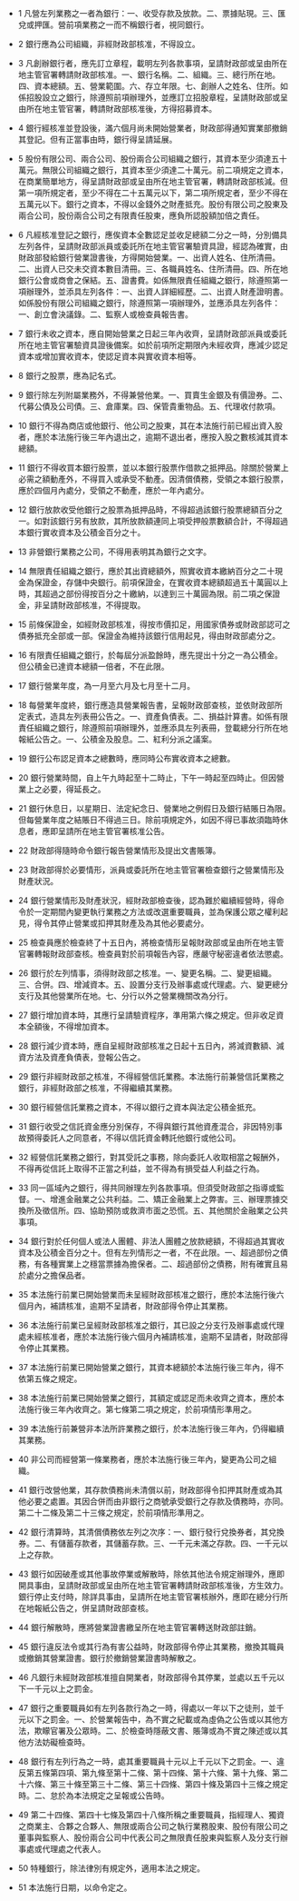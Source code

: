 * 1 凡營左列業務之一者為銀行：一、收受存款及放款。二、票據貼現。三、匯兌或押匯。營前項業務之一而不稱銀行者，視同銀行。

* 2 銀行應為公司組織，非經財政部核准，不得設立。

* 3 凡創辦銀行者，應先訂立章程，載明左列各款事項，呈請財政部或呈由所在地主管官署轉請財政部核准。一、銀行名稱。二、組織。三、總行所在地。四、資本總額。五、營業範圍。六、存立年限。七、創辦人之姓名、住所。如係招股設立之銀行，除遵照前項辦理外，並應訂立招股章程，呈請財政部或呈由所在地主管官署，轉請財政部核准後，方得招募資本。

* 4 銀行經核准並登設後，滿六個月尚未開始營業者，財政部得通知實業部撤銷其登記。但有正當事由時，銀行得呈請延展。

* 5 股份有限公司、兩合公司、股份兩合公司組織之銀行，其資本至少須達五十萬元。無限公司組織之銀行，其資本至少須達二十萬元。前二項規定之資本，在商業簡單地方，得呈請財政部或呈由所在地主管官署，轉請財政部核減。但第一項所規定者，至少不得在二十五萬元以下，第二項所規定者，至少不得在五萬元以下。銀行之資本，不得以金錢外之財產抵充。股份有限公司之股東及兩合公司，股份兩合公司之有限責任股東，應負所認股額加倍之責任。

* 6 凡經核准登記之銀行，應俟資本全數認足並收足總額二分之一時，分別備具左列各件，呈請財政部派員或委託所在地主管官署驗資具證，經認為確實，由財政部發給銀行營業證書後，方得開始營業。一、出資人姓名、住所清冊。二、出資人已交未交資本數目清冊。三、各職員姓名、住所清冊。四、所在地銀行公會或商會之保結。五、證書費。如係無限責任組織之銀行，除遵照第一項辦理外，並添具左列各件：一、出資人詳細經歷。二、出資人財產證明書。如係股份有限公司組織之銀行，除遵照第一項辦理外，並應添具左列各件：一、創立會決議錄。二、監察人或檢查員報告書。

* 7 銀行未收之資本，應自開始營業之日起三年內收齊，呈請財政部派員或委託所在地主管官署驗資具證後備案。如於前項所定期限內未經收齊，應減少認足資本或增加實收資本，使認足資本與實收資本相等。

* 8 銀行之股票，應為記名式。

* 9 銀行除左列附屬業務外，不得兼營他業。一、買賣生金銀及有價證券。二、代募公債及公司債。三、倉庫業。四、保管貴重物品。五、代理收付款項。

* 10 銀行不得為商店或他銀行、他公司之股東，其在本法施行前已經出資入股者，應於本法施行後三年內退出之，逾期不退出者，應按入股之數核減其資本總額。

* 11 銀行不得收買本銀行股票，並以本銀行股票作借款之抵押品。除關於營業上必需之額動產外，不得買入或承受不動產。因清償債務，受領之本銀行股票，應於四個月內處分，受領之不動產，應於一年內處分。

* 12 銀行放款收受他銀行之股票為抵押品時，不得超過該銀行股票總額百分之一。如對該銀行另有放款，其所放款額連同上項受押般票數額合計，不得超過本銀行實收資本及公積金百分之十。

* 13 非營銀行業務之公司，不得用表明其為銀行之文字。

* 14 無限責任組織之銀行，應於其出資總額外，照實收資本繳納百分之二十現金為保證金，存儲中央銀行。前項保證金，在實收資本總額超過五十萬圓以上時，其超過之部份得按百分之十繳納，以達到三十萬圓為限。前二項之保證金，非呈請財政部核准，不得提取。

* 15 前條保證金，如經財政部核准，得按市價扣足，用國家債券或財政部認可之債券抵充全部或一部。保證金為維持該銀行信用起見，得由財政部處分之。

* 16 有限責任組織之銀行，於每屆分派盈餘時，應先提出十分之一為公積金。但公積金已達資本總額一倍者，不在此限。

* 17 銀行營業年度，為一月至六月及七月至十二月。

* 18 每營業年度終，銀行應造具營業報告書，呈報財政部查核，並依財政部所定表式，造具左列表冊公告之。一、資產負債表。二、損益計算書。如係有限責任組織之銀行，除遵照前項辦理外，並應添具左列表冊，登載總分行所在地報紙公告之。一、公積金及股息。二、紅利分派之議案。

* 19 銀行公布認足資本之總數時，應同時公布實收資本之總數。

* 20 銀行營業時間，自上午九時起至十二時止，下午一時起至四時止。但因營業上之必要，得延長之。

* 21 銀行休息日，以星期日、法定紀念日、營業地之例假日及銀行結賬日為限。但每營業年度之結賬日不得過三日。除前項規定外，如因不得已事故須臨時休息者，應即呈請所在地主管官署核准公告。

* 22 財政部得隨時命令銀行報告營業情形及提出文書賬簿。

* 23 財政部得於必要情形，派員或委託所在地主管官署檢查銀行之營業情形及財產狀況。

* 24 銀行營業情形及財產狀況，經財政部檢查後，認為難於繼續經營時，得命令於一定期間內變更執行業務之方法或改選重要職員，並為保護公眾之權利起見，得令其停止營業或扣押其財產及為其他必要處分。

* 25 檢查員應於檢查終了十五日內，將檢查情形呈報財政部或呈由所在地主管官署轉報財政部查核。檢查員對於前項報告內容，應嚴守秘密違者依法懲處。

* 26 銀行於左列情事，須得財政部之核准。一、變更名稱。二、變更組織。三、合併。四、增減資本。五、設置分支行及辦事處或代理處。六、變更總分支行及其他營業所在地。七、分行以外之營業機關改為分行。

* 27 銀行增加資本時，其應行呈請驗資程序，準用第六條之規定。但非收足資本全額後，不得增加資本。

* 28 銀行減少資本時，應自呈經財政部核准之日起十五日內，將減資數額、減資方法及資產負債表，登報公告之。

* 29 銀行非經財政部之核准，不得經營信託業務。本法施行前兼營信託業務之銀行，非經財政部之核准，不得繼續其業務。

* 30 銀行經營信託業務之資本，不得以銀行之資本與法定公積金抵充。

* 31 銀行收受之信託資金應分別保存，不得與銀行其他資產混合，非因特別事故預得委託人之同意者，不得以信託資金轉託他銀行或他公司。

* 32 經營信託業務之銀行，對其受託之事務，除向委託人收取相當之報酬外，不得再從信託上取得不正當之利益，並不得為有損受益人利益之行為。

* 33 同一區域內之銀行，得共同辦理左列各款事項。但須受財政部之指導或監督。一、增進金融業之公共利益。二、矯正金融業上之弊害。三、辦理票據交換所及徵信所。四、協助預防或救濟市面之恐慌。五、其他關於金融業之公共事項。

* 34 銀行對於任何個人或法人團體、非法人團體之放款總額，不得超過其實收資本及公積金百分之十。但有左列情形之一者，不在此限。一、超過部份之債務，有各種實業上之穩當票據為擔保者。二、超過部份之債務，附有確實且易於處分之擔保品者。

* 35 本法施行前業已開始營業而未呈經財政部核准之銀行，應於本法施行後六個月內，補請核准，逾期不呈請者，財政部得令停止其業務。

* 36 本法施行前業已呈經財政部核准之銀行，其已設之分支行及辦事處或代理處未經核准者，應於本法施行後六個月內補請核准，逾期不呈請者，財政部得令停止其業務。

* 37 本法施行前業已開始營業之銀行，其資本總額於本法施行後三年內，得不依第五條之規定。

* 38 本法施行前業已開始營業之銀行，其額定或認足而未收齊之資本，應於本法施行後三年內收齊之。第七條第二項之規定，於前項情形準用之。

* 39 本法施行前兼營非本法所許業務之銀行，於本法施行後三年內，仍得繼續其業務。

* 40 非公司而經營第一條業務者，應於本法施行後三年內，變更為公司之組織。

* 41 銀行改營他業，其存款債務尚未清償以前，財政部得令扣押其財產或為其他必要之處置。其因合併而由非銀行之商號承受銀行之存款及債務時，亦同。第二十二條及第二十三條之規定，於前項情形準用之。

* 42 銀行清算時，其清償債務依左列之次序：一、銀行發行兌換券者，其兌換券。二、有儲蓄存款者，其儲蓄存款。三、一千元未滿之存款。四、一千元以上之存款。

* 43 銀行如因破產或其他事故停業或解散時，除依其他法令規定辦理外，應即開具事由，呈請財政部或呈由所在地主管官署轉請財政部核准後，方生效力。銀行停止支付時，除詳具事由，呈請所在地主管官署核辦外，應即在總分行所在地報紙公告之，併呈請財政部查核。

* 44 銀行解散時，應將營業證書繳呈所在地主管官署轉送財政部註銷。

* 45 銀行違反法令或其行為有害公益時，財政部得令停止其業務，撤換其職員或撤銷其營業證書。銀行於撤銷營業證書時解散之。

* 46 凡銀行未經財政部核准擅自開業者，財政部得令其停業，並處以五千元以下一千元以上之罰金。

* 47 銀行之重要職員如有左列各款行為之一時，得處以一年以下之徒刑，並千元以下之罰金。一、於營業報告中，為不實之紀載或為虛偽之公告或以其他方法，欺矇官署及公眾時。二、於檢查時隱蔽文書、賬簿或為不實之陳述或以其他方法妨礙檢查時。

* 48 銀行有左列行為之一時，處其重要職員十元以上千元以下之罰金。一、違反第五條第四項、第九條至第十二條、第十四條、第十六條、第十九條、第二十六條、第三十條至第三十二條、第三十四條、第四十條及第四十三條之規定時。二、怠於為本法規定之呈報或公告時。

* 49 第二十四條、第四十七條及第四十八條所稱之重要職員，指經理人、獨資之商業主、合夥之合夥人、無限或兩合公司之執行業務股東、股份有限公司之董事與監察人、股份兩合公司中代表公司之無限責任股東與監察人及分支行辦事處或代理處之代表人。

* 50 特種銀行，除法律別有規定外，適用本法之規定。

* 51 本法施行日期，以命令定之。

